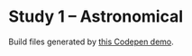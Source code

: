 # Study 1 – Astronomical

Build files generated by [this Codepen demo](http://codepen.io/pouretrebelle/pen/b7bb4b12a2aacb0ccc59a0bebed0a681?editors=0010).
